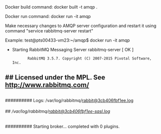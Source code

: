 Docker build command:
docker built -t amqp .

Docker run command:
docker run -it amqp

Make necessary changes to AMQP server configuration and restart it using
command "service rabbitmq-server restart"

Example:
test@pts00433-vm23:~/amqp$ docker run -it amqp
 * Starting RabbitMQ Messaging Server rabbitmq-server                    [ OK ]

              RabbitMQ 3.5.7. Copyright (C) 2007-2015 Pivotal Software, Inc.
  ##  ##      Licensed under the MPL.  See http://www.rabbitmq.com/
  ##  ##
  ##########  Logs: /var/log/rabbitmq/rabbit@3cb406fbf1ee.log
  ######  ##        /var/log/rabbitmq/rabbit@3cb406fbf1ee-sasl.log
  ##########
              Starting broker... completed with 0 plugins.

